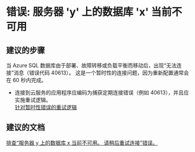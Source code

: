 <properties
    pageTitle="错误: 服务器 'y' 上的数据库 'x' 当前不可用"
    description="错误: 服务器 'y' 上的数据库 'x' 当前不可用"
    service="microsoft.sql"
    resource="servers"
    authors="kasparks"
    displayOrder="3"
    selfHelpType="resource"
    supportTopicIds=""
    resourceTags="servers, databases"
    productPesIds=""
    cloudEnvironments="public"
/>


# 错误: 服务器 'y' 上的数据库 'x' 当前不可用

## **建议的步骤**
当 Azure SQL 数据库由于部署、故障转移或负载平衡而移动后，出现“无法连接”消息（错误代码 40613）。 这是一个暂时性的连接问题，因为重新配置通常会在 60 秒内完成。

* 连接到云服务的应用程序应编码为捕获定期连接错误（例如 40613），并且应实施重试逻辑。<br>
[针对暂时性错误的重试逻辑](https://azure.microsoft.com/documentation/articles/sql-database-connectivity-issues/#retry-logic-for-transient-errors)

## **建议的文档**
[排查“服务器 y 上的数据库 x 当前不可用。 请稍后重试连接”错误。](https://azure.microsoft.com/documentation/articles/sql-database-troubleshoot-connection)



<!--HONumber=Jul16_HO3-->


